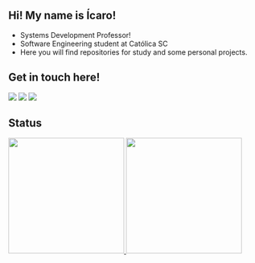 ## Hi! My name is Ícaro! 

- Systems Development Professor!
- Software Engineering student at Católica SC
- Here you will find repositories for study and some personal projects.

## Get in touch here! 

<div> 
    <a href = "mailto:icaro.botelho@catolicasc.edu.br"><img src="https://img.shields.io/badge/-Outlook-%23333?style=for-the-badge&logo=gmail&logoColor=white" target="_blank"></a>
    <a href = "mailto:icarobotelhosocial@gmail.com"><img src="https://img.shields.io/badge/-Gmail-%23333?style=for-the-badge&logo=gmail&logoColor=white" target="_blank"></a>
    <a href="https://www.linkedin.com/in/icarocbotelho/" target="_blank"><img src="https://img.shields.io/badge/-LinkedIn-%230077B5?style=for-the-badge&logo=linkedin&logoColor=white" target="_blank"></a>
</div>

## Status 

<div>
<a href="https://github.com/icrcode">
<img height="230em" src="https://github-readme-stats.vercel.app/api?username=icrcode&show_icons=true&theme=github_dark&count_private=true"/>
<img height="230em" src="https://github-readme-stats.vercel.app/api/top-langs/?username=icrcode&layout=compact&langs_count=16&theme=prussian"/>
</div>
